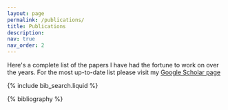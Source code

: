 ```yaml
---
layout: page
permalink: /publications/
title: Publications
description: 
nav: true
nav_order: 2
---
```


Here's a complete list of the papers I have had the fortune to work on over the years. For the most up-to-date list please visit my [Google Scholar page](https://scholar.google.com/citations?user=RBKs-lEAAAAJ&hl=en)

<!-- _pages/publications.md -->

<!-- Bibsearch Feature -->

{% include bib_search.liquid %}

<div class="publications">

{% bibliography %}

</div>

